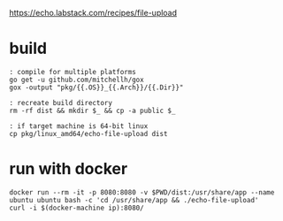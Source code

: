 https://echo.labstack.com/recipes/file-upload

# build

```
: compile for multiple platforms
go get -u github.com/mitchellh/gox
gox -output "pkg/{{.OS}}_{{.Arch}}/{{.Dir}}"

: recreate build directory
rm -rf dist && mkdir $_ && cp -a public $_

: if target machine is 64-bit linux
cp pkg/linux_amd64/echo-file-upload dist
```

# run with docker

```
docker run --rm -it -p 8080:8080 -v $PWD/dist:/usr/share/app --name ubuntu ubuntu bash -c 'cd /usr/share/app && ./echo-file-upload'
curl -i $(docker-machine ip):8080/
```
